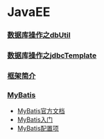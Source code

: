 # JavaEE

### [数据库操作之dbUtil](./数据库操作之dbUtil.md)
### [数据库操作之jdbcTemplate](./数据库操作之jdbcTemplate.md)


### [框架简介](./框架简介.md)

### [MyBatis](./MyBatis)
* <a href="http://www.mybatis.org/mybatis-3/zh/index.html" target="_blank">MyBatis官方文档</a>
* [MyBatis入门](./MyBatis/MyBatis入门.md)
* [MyBatis配置项](./MyBatis/MyBatis配置项.md)
